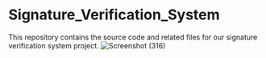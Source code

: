 # Signature_Verification_System
This repository contains the source code and related files for our signature verification system project.
![Screenshot (316)](https://github.com/PandeyRahulPandey/Signature_Verification_System/assets/118816805/7a35a5b0-a398-4ae8-8456-10d9fb53d4a4)
